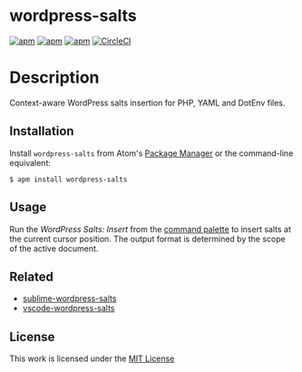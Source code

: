 # wordpress-salts

[![apm](https://flat.badgen.net/apm/license/wordpress-salts)](https://atom.io/packages/wordpress-salts)
[![apm](https://flat.badgen.net/apm/v/wordpress-salts)](https://atom.io/packages/wordpress-salts)
[![apm](https://flat.badgen.net/apm/dl/wordpress-salts)](https://atom.io/packages/wordpress-salts)
[![CircleCI](https://flat.badgen.net/circleci/github/idleberg/atom-wordpress-salts)](https://circleci.com/gh/idleberg/atom-wordpress-salts)

# Description

Context-aware WordPress salts insertion for PHP, YAML and DotEnv files.

## Installation

Install `wordpress-salts` from Atom's [Package Manager](http://flight-manual.atom.io/using-atom/sections/atom-packages/) or the command-line equivalent:

`$ apm install wordpress-salts`

## Usage

Run the *WordPress Salts: Insert* from the [command palette](http://flight-manual.atom.io/getting-started/sections/atom-basics/#_command_palette) to insert salts at the current cursor position. The output format is determined by the scope of the active document.

## Related

- [sublime-wordpress-salts](https://github.com/idleberg/sublime-wordpress-salts)
- [vscode-wordpress-salts](https://marketplace.visualstudio.com/items?itemName=idleberg.wordpress-salts)

## License

This work is licensed under the [MIT License](LICENSE)
